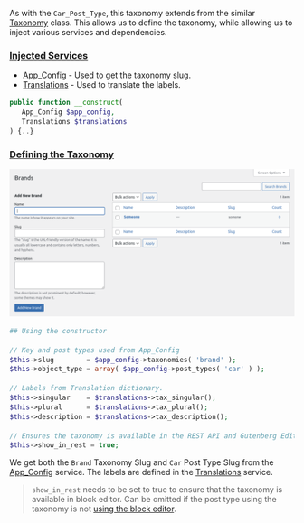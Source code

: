 As with the `Car_Post_Type`, this taxonomy extends from the similar [Taxonomy](https://perique.info/module/Registerables/#taxonomy) class. This allows us to define the taxonomy, while allowing us to inject various services and dependencies.

### [Injected Services](https://perique.info/core/DI/)

* [App_Config](https://perique.info/core/App/app_config) - Used to get the taxonomy slug.
* [Translations](translations.md) - Used to translate the labels.

```php
public function __construct(
   App_Config $app_config,
   Translations $translations
) {..}
```

### [Defining the Taxonomy](https://perique.info/module/Registerables/#taxonomy)

![Car Brand Taxonomy List](images/Cars-Taxonomy-List.png "Image of the Car Brand Taxonomy list table and quick add")

```php
## Using the constructor

// Key and post types used from App_Config
$this->slug        = $app_config->taxonomies( 'brand' );
$this->object_type = array( $app_config->post_types( 'car' ) );

// Labels from Translation dictionary.
$this->singular    = $translations->tax_singular();
$this->plural      = $translations->tax_plural();
$this->description = $translations->tax_description();

// Ensures the taxonomy is available in the REST API and Gutenberg Editor
$this->show_in_rest = true;
```

We get both the `Brand` Taxonomy Slug and `Car` Post Type Slug from the [App_Config](https://perique.info/core/App/app_config) service. The labels are defined in the [Translations](translations.md) service.

> `show_in_rest` needs to be set to true to ensure that the taxonomy is available in block editor. Can be omitted if the post type using the taxonomy is not [using the block editor](https://perique.info/module/Registerables/docs/Post-Type#gutenberg).
